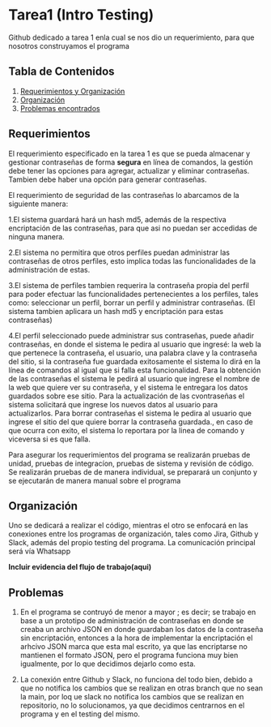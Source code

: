 # Tarea1 (Intro Testing)
Github dedicado a tarea 1 enla cual se nos dio un requerimiento, para que nosotros construyamos el programa

## Tabla de Contenidos

1. [Requerimientos y Organización](#Requerimientos)
2. [Organización](#Organización)
3. [Problemas encontrados](#Problemas)

## Requerimientos

El requerimiento especificado en la tarea 1 es que se pueda almacenar y gestionar contraseñas de forma **segura** en línea de comandos, la gestión debe tener las opciones para agregar, actualizar y eliminar contraseñas. Tambien debe haber una opción para generar contraseñas.

El requerimiento de seguridad de las contraseñas lo abarcamos de la siguiente manera:

1.El sistema guardará hará un hash md5, además de la respectiva encriptación de las contraseñas, para que asi no puedan ser accedidas de ninguna manera.

2.El sistema no permitira que otros perfiles puedan administrar las contraseñas de otros perfiles, esto implica todas las funcionalidades de la administración de estas.

3.El sistema de perfiles tambien requerira la contraseña propia del perfil para poder efectuar las funcionalidades pertenecientes a los perfiles, tales como: seleccionar un perfil, borrar un perfil y administrar contraseñas. (El sistema tambien aplicara un hash md5 y encriptación para estas contraseñas)

4.El perfil seleccionado puede administrar sus contraseñas, puede añadir contraseñas, en donde el sistema le pedira al usuario que ingresé: la web la que pertenece la contraseña, el usuario, una palabra clave y la contraseña del sitio, si la contraseña fue guardada exitosamente el sistema lo dirá en la línea de comandos al igual que si falla esta funcionalidad. Para la obtención de las contraseñas el sistema le pedirá al usuario que ingrese el nombre de la web que quiere ver su contraseña, y el sistema le entregara los datos guardados sobre ese sitio. Para la actualización de las cvontraseñas el sistema solicitará que ingrese los nuevos datos al usuario para actualizarlos. Para borrar contraseñas el sistema le pedira al usuario que ingrese el sitio del que quiere borrar la contraseña guardada., en caso de que ocurra con exito, el sistema lo reportara por la linea de comando y viceversa si es que falla.

Para asegurar los requerimientos del programa se realizarán pruebas de unidad, pruebas de integracíon, pruebas de sistema y revisión de código. Se realizarán pruebas de de manera individual, se preparará un conjunto y se ejecutarán de manera manual sobre el programa

## Organización

Uno se dedicará a realizar el código, mientras el otro se enfocará en las conexiones entre los programas de organización, tales como Jira, Github y Slack, además del propio testing del programa. La comunicación principal será vía Whatsapp

**Incluir evidencia del flujo de trabajo(aqui)**

## Problemas

1. En el programa se contruyó de menor a mayor ; es decir; se trabajo en base a un prototipo de administración de contraseñas en donde se creaba un archivo JSON en donde guardaban los datos de la contraseña sin encriptación, entonces a la hora de implementar la encriptación el arhcivo JSON marca que esta mal escrito, ya que las encriptarse no mantienen el formato JSON, pero el programa funciona muy bien igualmente, por lo que decidimos dejarlo como esta.

2. La conexión entre Github y Slack, no funciona del todo bien, debido a que no notifica los cambios que se realizan en otras branch que no sean la main, por loq ue slack no notifica los cambios que se realizan en repositorio, no lo solucionamos, ya que decidimos centrarnos en el programa y en el testing del mismo.



